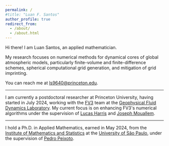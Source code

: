 ```yaml
---
permalink: /
#title: "Luan F. Santos"
author_profile: true
redirect_from: 
  - /about/
  - /about.html
---
```


Hi there! I am Luan Santos, an applied mathematician.

My research focuses on numerical methods for dynamical cores of global atmospheric models, particularly finite-volume and finite-difference schemes, spherical computational grid generation, and mitigation of grid imprinting.

You can reach me at <a href="mailto:ls9640@princeton.edu">ls9640@princeton.edu</a>.


---

I am currently a postdoctoral researcher at Princeton University, having started in July 2024, working with the [FV3](https://www.gfdl.noaa.gov/fv3/) team at the [Geophysical Fluid Dynamics Laboratory](https://www.gfdl.noaa.gov/). 
My current focus is on enhancing FV3's numerical algorithms under the supervision of [Lucas Harris](https://www.gfdl.noaa.gov/lucas-harris-homepage/) and [Joseph Mouallem](https://www.gfdl.noaa.gov/joseph-mouallem/).

---

I hold a Ph.D. in Applied Mathematics, earned in May 2024, from the [Institute of Mathematics and Statistics](https://www.ime.usp.br/) at the [University of São Paulo](https://www.usp.br), under the supervision of [Pedro Peixoto](https://www.ime.usp.br/~pedrosp/).
